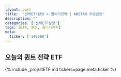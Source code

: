 ```yaml
---
layout: post
title:  "전략ETF탐방 × 퀄리티전략 │ KBSTAR 우량업종"
description: ""
categories: ['전략ETF탐방']
tags: [ETF, 퀀트, 퀄리티전략]
meta:
  ticker: ['140580']
---
```


## 오늘의 퀀트 전략 ETF

{% include _proj/stETF.md tickers=page.meta.ticker %}